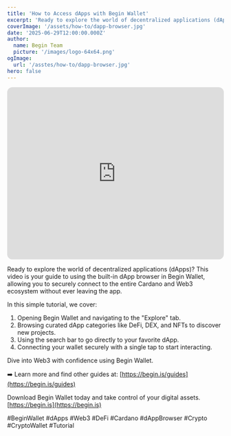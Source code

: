 ```yaml
---
title: 'How to Access dApps with Begin Wallet'
excerpt: 'Ready to explore the world of decentralized applications (dApps)? This video is your guide to using the built-in dApp browser in Begin Wallet, allowing you to securely connect to the entire Cardano and Web3 ecosystem without ever leaving the app.'
coverImage: '/assets/how-to/dapp-browser.jpg'
date: '2025-06-29T12:00:00.000Z'
author:
  name: Begin Team
  picture: '/images/logo-64x64.png'
ogImage:
  url: '/asstes/how-to/dapp-browser.jpg'
hero: false
---
```


<iframe width="100%" height="400" src="https://www.youtube.com/embed/It4antIhO84" title="YouTube video player" frameborder="0" allow="accelerometer; autoplay; clipboard-write; encrypted-media; gyroscope; picture-in-picture" allowfullscreen style="border-radius: 12px"></iframe>

Ready to explore the world of decentralized applications (dApps)? This video is your guide to using the built-in dApp browser in Begin Wallet, allowing you to securely connect to the entire Cardano and Web3 ecosystem without ever leaving the app.

In this simple tutorial, we cover:

1. Opening Begin Wallet and navigating to the "Explore" tab.
2. Browsing curated dApp categories like DeFi, DEX, and NFTs to discover new projects.
3. Using the search bar to go directly to your favorite dApp.
4. Connecting your wallet securely with a single tap to start interacting.

Dive into Web3 with confidence using Begin Wallet.

➡️ Learn more and find other guides at: [https://begin.is/guides](https://begin.is/guides)

Download Begin Wallet today and take control of your digital assets.
[https://begin.is](https://begin.is)

#BeginWallet #dApps #Web3 #DeFi #Cardano #dAppBrowser #Crypto #CryptoWallet #Tutorial